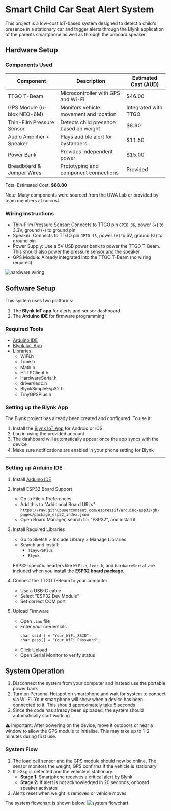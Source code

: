 # Smart Child Car Seat Alert System
This project is a low-cost IoT-based system designed to detect a child's presence in a stationary car and trigger alerts through the Blynk application of the parents smartphone as well as through the onboard speaker.

## Hardware Setup
### Components Used

| Component                   | Description                                | Estimated Cost (AUD) |
|----------------------------|--------------------------------------------|-----------------------|
| TTGO T-Beam                | Microcontroller with GPS and Wi-Fi         | $46.00                |
| GPS Module (u-blox NEO-6M) | Monitors vehicle movement and location     | Integrated with TTGO  |
| Thin-Film Pressure Sensor  | Detects child presence based on weight     | $8.90                 |
| Audio Amplifier + Speaker  | Plays audible alert for bystanders         | $11.50                |
| Power Bank                 | Provides independent power                 | $15.00                |
| Breadboard & Jumper Wires  | Prototyping and component connections      | Provided              |

Total Estimated Cost: **$88.80**

Note: Many components were sourced from the UWA Lab or provided by team members at no cost. 

### Wiring Instructions
* Thin-Film Pressure Sensor: Connects to TTGO pin `GPIO 36`, power (+) to 3.3V, ground (-) to ground pin
* Speaker: Connects to TTGO pin `GPIO 13`, power (V) to 5V, ground (G) to ground pin
* Power Supply: Use a 5V USB power bank to power the TTGO T-Beam. This should also power the pressure sensor and the speaker 
* GPS Module: Already integrated into the TTGO T-Beam (no wiring required)

![hardware wiring](./setup.jpeg)

## Software Setup
This system uses two platforms:
1. The **Blynk IoT app** for alerts and sensor dashboard
2. The **Arduino IDE** for firmware programming 

### Required Tools
* [Arduino IDE](https://docs.arduino.cc/software/ide-v2/tutorials/getting-started/ide-v2-downloading-and-installing/)
* [Blynk IoT App](https://blynk.io/)
* Libraries:
    * WiFi.h
    * Time.h
    * Math.h
    * HTTPClient.h
    * HardwareSerial.h
    * driver/ledc.h
    * BlynkSimpleEsp32.h
    * TinyGPSPlus.h

### Setting up the Blynk App
The Blynk project has already been created and configured. 
To use it:
1. Install the [Blynk IoT App](https://blynk.io/) for Android or iOS
2. Log in using the provided account 
3. The dashboard will automatically appear once the app syncs with the device
4. Make sure notifications are enabled in your phone setting for Blynk
---

### Setting up Arduino IDE
1. Install [Arduino IDE](https://docs.arduino.cc/software/ide-v2/tutorials/getting-started/ide-v2-downloading-and-installing/)
2. Install ESP32 Board Support
    * Go to File > Preferences
    * Add this to "Additional Board URLs":
        `https://raw.githubusercontent.com/espressif/arduino-esp32/gh-pages/package_esp32_index.json`
    * Open Board Manager, search for "ESP32", and install it
3. Install Required Libraries
    * Go to Sketch > Include Library > Manage Libraries
    * Search and install:
        * `TinyGPSPlus`
        * `Blynk`

    ESP32-specific headers like `WiFi.h`, `ledc.h`, and `HardwareSerial` are included when you install the **ESP32 board package**.
4. Connect the TTGO T-Beam to your computer
    * Use a USB-C cable
    * Select "ESP32 Dev Module"
    * Set correct COM port
5. Upload Firmware
    * Open `.ino` file
    * Enter your credentials
        ```
        char ssid[] = "Your_WiFi_SSID";
        char pass[] = "Your_WiFi_Password";
        ```
    * Click Upload
    * Open Serial Monitor to verify status

## System Operation
1. Disconnect the system from your computer and instead use the portable power bank
2. Turn on Personal Hotspot on smartphone and wait for system to connect via Wi-Fi. Your smartphone will show when a device has been connected to it. This should approximately take 5 seconds
2. Since the code has already been uploaded, the system should automatically start working

⚠️ Important: After powering on the device, move it outdoors or near a window to allow the GPS module to initialise. This may take up to 1–2 minutes during first use.

### System Flow
1. The load cell sensor and the GPS module should now be online. The sensor monitors the weight; GPS confirms if the vehicle is stationary
2. If >3kg is detected and the vehicle is stationary:
    * **Stage 1:** Smartphone receives a critical alert by Blynk
    * **Stage 2:** If alert is not acknowledged in 20 seconds, onboard speaker activates
3. Alerts reset when weight is removed or vehicle moves

The system flowchart is shown below:
![system flowchart](./flochart.png)

